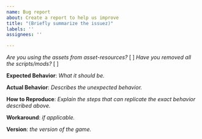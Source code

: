 ```yaml
---
name: Bug report
about: Create a report to help us improve
title: "(Briefly summarize the issuez)"
labels: ''
assignees: ''

---
```


*Are you using the assets from ⁠asset-resources?*  [ ]
*Have you removed all the scripts/mods?*  [ ]

**Expected Behavior**: *What it should be.*

**Actual Behavior**: *Describes the unexpected behavior.*

**How to Reproduce**: *Explain the steps that can replicate the exact behavior described above.*

**Workaround**: *if applicable.*

**Version**: *the version of the game.*
